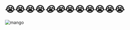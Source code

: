# 😭😭😭😭*😭😭*😭😭😭😭😭😭
![mango](https://github.com/MangoCubes/MangoCubes/assets/10383115/48a391b0-1b4c-4d61-a1a9-5098c5ec4243)
